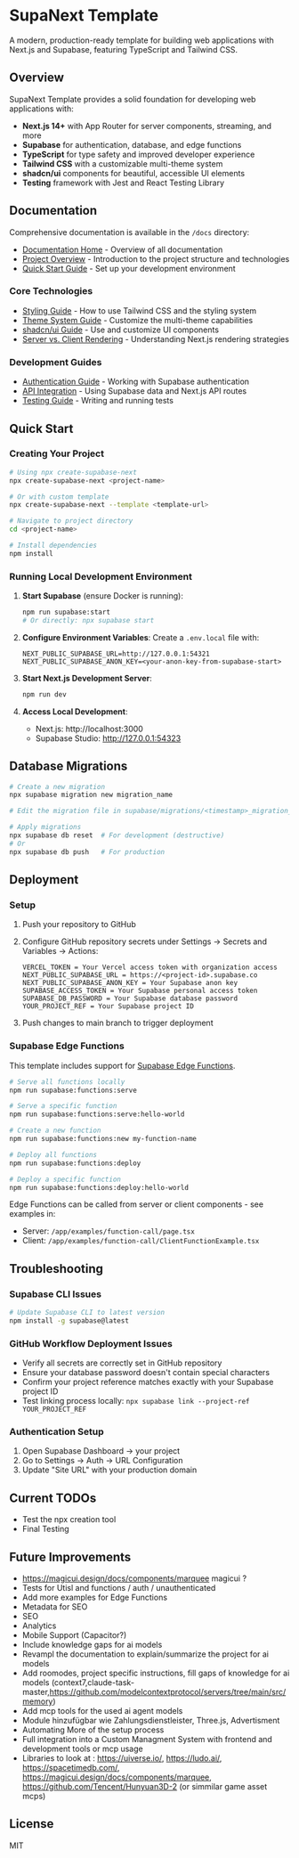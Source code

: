 # SupaNext Template

A modern, production-ready template for building web applications with Next.js and Supabase, featuring TypeScript and Tailwind CSS.

## Overview

SupaNext Template provides a solid foundation for developing web applications with:

- **Next.js 14+** with App Router for server components, streaming, and more
- **Supabase** for authentication, database, and edge functions
- **TypeScript** for type safety and improved developer experience
- **Tailwind CSS** with a customizable multi-theme system
- **shadcn/ui** components for beautiful, accessible UI elements
- **Testing** framework with Jest and React Testing Library

## Documentation

Comprehensive documentation is available in the `/docs` directory:

- [Documentation Home](./docs/README.md) - Overview of all documentation
- [Project Overview](./docs/project-overview.md) - Introduction to the project structure and technologies
- [Quick Start Guide](./docs/quick-start.md) - Set up your development environment

### Core Technologies

- [Styling Guide](./docs/styling-guide.md) - How to use Tailwind CSS and the styling system
- [Theme System Guide](./docs/theme-system-guide.md) - Customize the multi-theme capabilities
- [shadcn/ui Guide](./docs/shadcn-ui-guide.md) - Use and customize UI components
- [Server vs. Client Rendering](./docs/ssr-guide.md) - Understanding Next.js rendering strategies

### Development Guides

- [Authentication Guide](./docs/auth-guide.md) - Working with Supabase authentication
- [API Integration](./docs/api-guide.md) - Using Supabase data and Next.js API routes
- [Testing Guide](./docs/testing-guide.md) - Writing and running tests

## Quick Start

### Creating Your Project

```bash
# Using npx create-supabase-next
npx create-supabase-next <project-name>

# Or with custom template
npx create-supabase-next --template <template-url>

# Navigate to project directory
cd <project-name>

# Install dependencies
npm install
```

### Running Local Development Environment

1. **Start Supabase** (ensure Docker is running):
   ```bash
   npm run supabase:start
   # Or directly: npx supabase start
   ```

2. **Configure Environment Variables**:
   Create a `.env.local` file with:
   ```
   NEXT_PUBLIC_SUPABASE_URL=http://127.0.0.1:54321
   NEXT_PUBLIC_SUPABASE_ANON_KEY=<your-anon-key-from-supabase-start>
   ```

3. **Start Next.js Development Server**:
   ```bash
   npm run dev
   ```

4. **Access Local Development**:
   - Next.js: http://localhost:3000
   - Supabase Studio: http://127.0.0.1:54323

## Database Migrations

```bash
# Create a new migration
npx supabase migration new migration_name

# Edit the migration file in supabase/migrations/<timestamp>_migration_name.sql

# Apply migrations
npx supabase db reset  # For development (destructive)
# Or
npx supabase db push   # For production
```

## Deployment

### Setup

1. Push your repository to GitHub
2. Configure GitHub repository secrets under Settings → Secrets and Variables → Actions:

   ```
   VERCEL_TOKEN = Your Vercel access token with organization access
   NEXT_PUBLIC_SUPABASE_URL = https://<project-id>.supabase.co
   NEXT_PUBLIC_SUPABASE_ANON_KEY = Your Supabase anon key
   SUPABASE_ACCESS_TOKEN = Your Supabase personal access token
   SUPABASE_DB_PASSWORD = Your Supabase database password
   YOUR_PROJECT_REF = Your Supabase project ID
   ```

3. Push changes to main branch to trigger deployment

### Supabase Edge Functions

This template includes support for [Supabase Edge Functions](https://supabase.com/docs/guides/functions).

```bash
# Serve all functions locally
npm run supabase:functions:serve

# Serve a specific function
npm run supabase:functions:serve:hello-world

# Create a new function
npm run supabase:functions:new my-function-name

# Deploy all functions
npm run supabase:functions:deploy

# Deploy a specific function
npm run supabase:functions:deploy:hello-world
```

Edge Functions can be called from server or client components - see examples in:
- Server: `/app/examples/function-call/page.tsx`
- Client: `/app/examples/function-call/ClientFunctionExample.tsx`

## Troubleshooting

### Supabase CLI Issues
```bash
# Update Supabase CLI to latest version
npm install -g supabase@latest
```

### GitHub Workflow Deployment Issues
- Verify all secrets are correctly set in GitHub repository
- Ensure your database password doesn't contain special characters
- Confirm your project reference matches exactly with your Supabase project ID
- Test linking process locally: `npx supabase link --project-ref YOUR_PROJECT_REF`

### Authentication Setup
1. Open Supabase Dashboard → your project
2. Go to Settings → Auth → URL Configuration
3. Update "Site URL" with your production domain

## Current TODOs

- Test the npx creation tool
- Final Testing 

## Future Improvements
- https://magicui.design/docs/components/marquee magicui ?
- Tests for Utisl and functions / auth / unauthenticated
- Add more examples for Edge Functions
- Metadata for SEO
- SEO
- Analytics
- Mobile Support (Capacitor?)
- Include knowledge gaps for ai models 
- Revampl the documentation to explain/summarize the project for ai models
- Add roomodes, project specific instructions, fill gaps of knowledge for ai models (context7,claude-task-master,https://github.com/modelcontextprotocol/servers/tree/main/src/memory)
- Add mcp tools for the used ai agent models
- Module hinzufügbar wie Zahlungsdienstleister, Three.js, Advertisment
- Automating More of the setup process
- Full integration into a Custom Managment System  with frontend and development tools or mcp usage
- Libraries to look at : https://uiverse.io/, https://ludo.ai/, https://spacetimedb.com/, https://magicui.design/docs/components/marquee, https://github.com/Tencent/Hunyuan3D-2 (or simmilar game asset mcps)
## License

MIT
